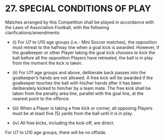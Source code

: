 # 27.  SPECIAL CONDITIONS OF PLAY

Matches arranged by this Competition shall be played in accordance with the Laws of Association Football, with the following clarifications/amendments:

- (i)	For U7 to U10 age groups (i.e.- Mini Soccer matches), the opposition must retreat to the halfway line when a goal kick is awarded.  However, if the goalkeeper or other Player taking the goal kick chooses to kick the ball before all the opposition Players have retreated, the ball is in play from the moment the kick is taken.

- (ii)	For U11 age groups and above, deliberate back passes into the goalkeeper’s hands are not allowed.  A free kick will be awarded if the goalkeeper touches the ball with his/her hands after it has been deliberately kicked to him/her by a team mate.   The free kick shall be taken from the penalty area line, parallel with the goal line, at the nearest point to the offence.

- (iii)	When a Player is taking a free kick or corner, all opposing Players must be at least five (5) yards from the ball until it is in play.

- (iv)	All free kicks, including the kick-off, are direct.

For U7 to U10 age groups, there will be no offside.

